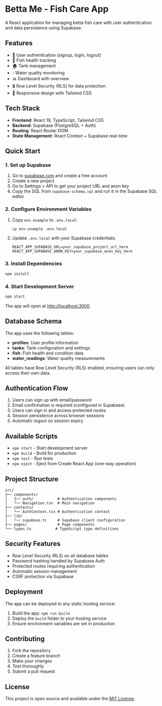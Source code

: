 # Betta Me - Fish Care App

A React application for managing betta fish care with user authentication and data persistence using Supabase.

## Features

- 🔐 User authentication (signup, login, logout)
- 🐠 Fish health tracking
- 🏠 Tank management
- 💧 Water quality monitoring
- 📊 Dashboard with overview
- 🔒 Row Level Security (RLS) for data protection
- 📱 Responsive design with Tailwind CSS

## Tech Stack

- **Frontend**: React 19, TypeScript, Tailwind CSS
- **Backend**: Supabase (PostgreSQL + Auth)
- **Routing**: React Router DOM
- **State Management**: React Context + Supabase real-time

## Quick Start

### 1. Set up Supabase

1. Go to [supabase.com](https://supabase.com) and create a free account
2. Create a new project
3. Go to Settings > API to get your project URL and anon key
4. Copy the SQL from `supabase-schema.sql` and run it in the Supabase SQL editor

### 2. Configure Environment Variables

1. Copy `env.example` to `.env.local`:
   ```bash
   cp env.example .env.local
   ```

2. Update `.env.local` with your Supabase credentials:
   ```env
   REACT_APP_SUPABASE_URL=your_supabase_project_url_here
   REACT_APP_SUPABASE_ANON_KEY=your_supabase_anon_key_here
   ```

### 3. Install Dependencies

```bash
npm install
```

### 4. Start Development Server

```bash
npm start
```

The app will open at [http://localhost:3000](http://localhost:3000).

## Database Schema

The app uses the following tables:

- **profiles**: User profile information
- **tanks**: Tank configuration and settings
- **fish**: Fish health and condition data
- **water_readings**: Water quality measurements

All tables have Row Level Security (RLS) enabled, ensuring users can only access their own data.

## Authentication Flow

1. Users can sign up with email/password
2. Email confirmation is required (configured in Supabase)
3. Users can sign in and access protected routes
4. Session persistence across browser sessions
5. Automatic logout on session expiry

## Available Scripts

- `npm start` - Start development server
- `npm build` - Build for production
- `npm test` - Run tests
- `npm eject` - Eject from Create React App (one-way operation)

## Project Structure

```
src/
├── components/
│   ├── auth/           # Authentication components
│   └── Navigation.tsx  # Main navigation
├── contexts/
│   └── AuthContext.tsx # Authentication context
├── lib/
│   └── supabase.ts     # Supabase client configuration
├── pages/              # Page components
└── types.ts           # TypeScript type definitions
```

## Security Features

- Row Level Security (RLS) on all database tables
- Password hashing handled by Supabase Auth
- Protected routes requiring authentication
- Automatic session management
- CSRF protection via Supabase

## Deployment

The app can be deployed to any static hosting service:

1. Build the app: `npm run build`
2. Deploy the `build` folder to your hosting service
3. Ensure environment variables are set in production

## Contributing

1. Fork the repository
2. Create a feature branch
3. Make your changes
4. Test thoroughly
5. Submit a pull request

## License

This project is open source and available under the [MIT License](LICENSE).
